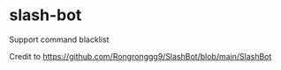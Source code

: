 # slash-bot

Support command blacklist

Credit to https://github.com/Rongronggg9/SlashBot/blob/main/SlashBot
